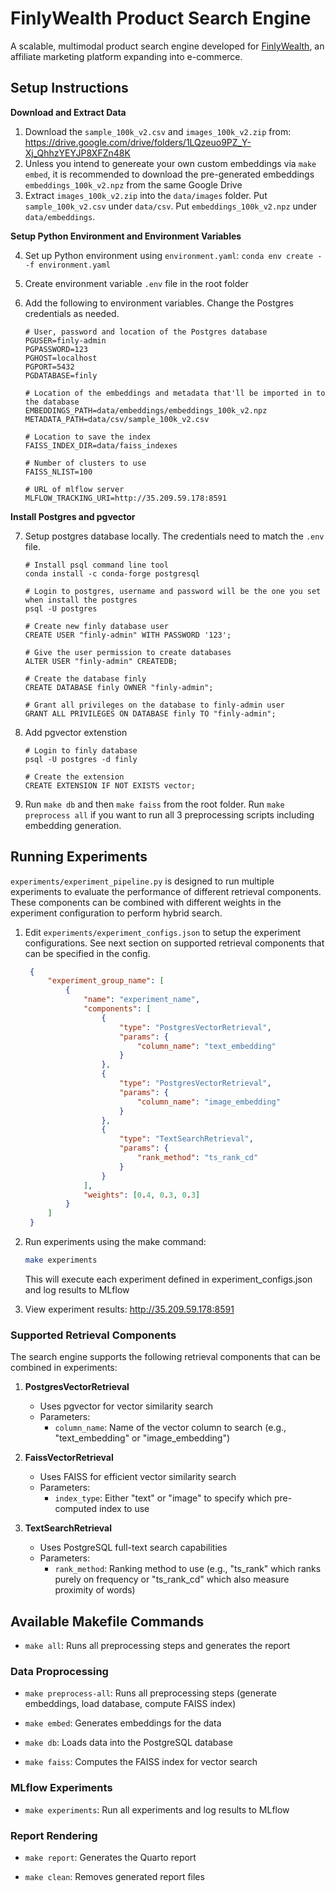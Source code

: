 # FinlyWealth Product Search Engine

A scalable, multimodal product search engine developed for [FinlyWealth](https://finlywealth.com/), an affiliate marketing platform expanding into e-commerce.

## Setup Instructions

**Download and Extract Data**

1. Download the `sample_100k_v2.csv` and `images_100k_v2.zip` from: https://drive.google.com/drive/folders/1LQzeuo9PZ_Y-Xj_QhhzYEYJP8XFZn48K
2. Unless you intend to genereate your own custom embeddings via `make embed`, it is recommended to download the pre-generated embeddings `embeddings_100k_v2.npz` from the same Google Drive 
3. Extract `images_100k_v2.zip` into the `data/images` folder. Put `sample_100k_v2.csv` under `data/csv`. Put `embeddings_100k_v2.npz` under `data/embeddings`.

**Setup Python Environment and Environment Variables**

4. Set up Python environment using `environment.yaml`: `conda env create --f environment.yaml`
5. Create environment variable `.env` file in the root folder
6. Add the following to environment variables. Change the Postgres credentials as needed. 

    ```
    # User, password and location of the Postgres database
    PGUSER=finly-admin
    PGPASSWORD=123
    PGHOST=localhost
    PGPORT=5432
    PGDATABASE=finly

    # Location of the embeddings and metadata that'll be imported in to the database
    EMBEDDINGS_PATH=data/embeddings/embeddings_100k_v2.npz
    METADATA_PATH=data/csv/sample_100k_v2.csv

    # Location to save the index
    FAISS_INDEX_DIR=data/faiss_indexes

    # Number of clusters to use
    FAISS_NLIST=100

    # URL of mlflow server
    MLFLOW_TRACKING_URI=http://35.209.59.178:8591
    ```

**Install Postgres and pgvector**

7. Setup postgres database locally. The credentials need to match the `.env` file. 

    ```{bash}
    # Install psql command line tool
    conda install -c conda-forge postgresql

    # Login to postgres, username and password will be the one you set when install the postgres
    psql -U postgres

    # Create new finly database user
    CREATE USER "finly-admin" WITH PASSWORD '123';

    # Give the user permission to create databases
    ALTER USER "finly-admin" CREATEDB;

    # Create the database finly
    CREATE DATABASE finly OWNER "finly-admin";

    # Grant all privileges on the database to finly-admin user
    GRANT ALL PRIVILEGES ON DATABASE finly TO "finly-admin";
    ```

8. Add pgvector extenstion

    ```{bash}
    # Login to finly database
    psql -U postgres -d finly

    # Create the extension
    CREATE EXTENSION IF NOT EXISTS vector;
    ```

9. Run `make db` and then `make faiss` from the root folder. Run `make preprocess all` if you want to run all 3 preprocessing scripts including embedding generation.

## Running Experiments

`experiments/experiment_pipeline.py` is designed to run multiple experiments to evaluate the performance of different retrieval components. These components can be combined with different weights in the experiment configuration to perform hybrid search.

1. Edit `experiments/experiment_configs.json` to setup the experiment configurations. See next section on supported retrieval components that can be specified in the config. 
   ```json
    {
        "experiment_group_name": [
            {
                "name": "experiment_name",
                "components": [
                    {
                        "type": "PostgresVectorRetrieval",
                        "params": {
                            "column_name": "text_embedding"
                        }
                    },
                    {
                        "type": "PostgresVectorRetrieval",
                        "params": {
                            "column_name": "image_embedding"
                        }
                    },
                    {
                        "type": "TextSearchRetrieval",
                        "params": {
                            "rank_method": "ts_rank_cd"
                        }
                    }
                ],
                "weights": [0.4, 0.3, 0.3]
            }
        ]
    } 
   ```

2. Run experiments using the make command:
   ```bash
   make experiments
   ```
   This will execute each experiment defined in experiment_configs.json and log results to MLflow

3. View experiment results: http://35.209.59.178:8591

### Supported Retrieval Components

The search engine supports the following retrieval components that can be combined in experiments:

1. **PostgresVectorRetrieval**
   - Uses pgvector for vector similarity search
   - Parameters:
     - `column_name`: Name of the vector column to search (e.g., "text_embedding" or "image_embedding")

2. **FaissVectorRetrieval**
   - Uses FAISS for efficient vector similarity search
   - Parameters:
     - `index_type`: Either "text" or "image" to specify which pre-computed index to use

3. **TextSearchRetrieval**
   - Uses PostgreSQL full-text search capabilities
   - Parameters:
     - `rank_method`: Ranking method to use (e.g., "ts_rank" which ranks purely on frequency or "ts_rank_cd" which also measure proximity of words)

## Available Makefile Commands

- `make all`: Runs all preprocessing steps and generates the report

### Data Proprocessing

- `make preprocess-all`: Runs all preprocessing steps (generate embeddings, load database, compute FAISS index)

- `make embed`: Generates embeddings for the data

- `make db`: Loads data into the PostgreSQL database

- `make faiss`: Computes the FAISS index for vector search

### MLflow Experiments

- `make experiments`: Run all experiments and log results to MLflow

### Report Rendering

- `make report`: Generates the Quarto report

- `make clean`: Removes generated report files
